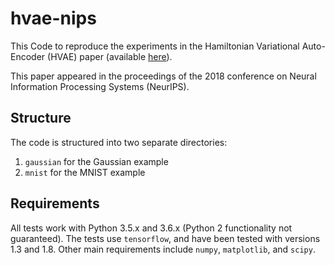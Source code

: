 # hvae-nips
This Code to reproduce the experiments in the Hamiltonian Variational 
Auto-Encoder (HVAE) paper (available [here](https://arxiv.org/abs/1805.11328)).

This paper appeared in the proceedings of the 2018 conference on Neural Information Processing Systems (NeurIPS).

## Structure

The code is structured into two separate directories:
1. `gaussian` for the Gaussian example
2. `mnist` for the MNIST example

## Requirements

All tests work with Python 3.5.x and 3.6.x (Python 2 functionality not guaranteed). The tests use `tensorflow`, and have been tested with versions 1.3 and 1.8. Other main requirements include `numpy`, `matplotlib`, and `scipy`.
